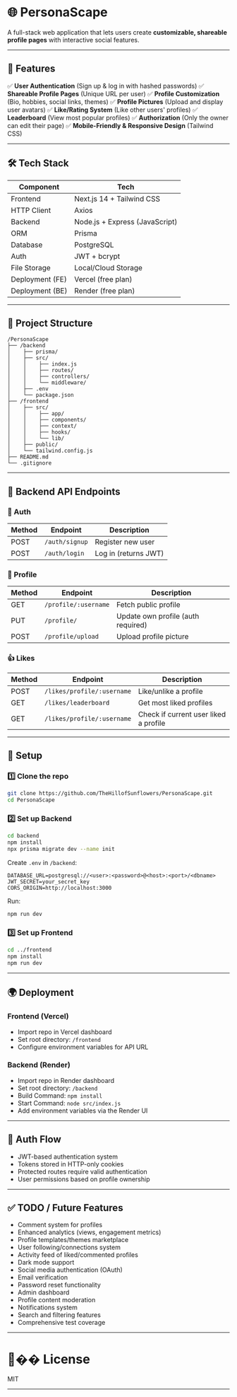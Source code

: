 # 🌐 PersonaScape

A full-stack web application that lets users create **customizable, shareable profile pages** with interactive social features.

---

## 🚀 Features

✅ **User Authentication** (Sign up & log in with hashed passwords)
✅ **Shareable Profile Pages** (Unique URL per user)
✅ **Profile Customization** (Bio, hobbies, social links, themes)
✅ **Profile Pictures** (Upload and display user avatars)
✅ **Like/Rating System** (Like other users' profiles)
✅ **Leaderboard** (View most popular profiles) 
✅ **Authorization** (Only the owner can edit their page)
✅ **Mobile-Friendly & Responsive Design** (Tailwind CSS)

---

## 🛠 Tech Stack

| **Component**   | **Tech**               |
| --------------- | ---------------------- |
| Frontend        | Next.js 14 + Tailwind CSS |
| HTTP Client     | Axios                  |
| Backend         | Node.js + Express (JavaScript) |
| ORM             | Prisma                 |
| Database        | PostgreSQL             |
| Auth            | JWT + bcrypt           |
| File Storage    | Local/Cloud Storage    |
| Deployment (FE) | Vercel (free plan)     |
| Deployment (BE) | Render (free plan)     |

---

## 📂 Project Structure

```
/PersonaScape
├── /backend
│    ├── prisma/
│    ├── src/
│    │    ├── index.js
│    │    ├── routes/
│    │    ├── controllers/
│    │    └── middleware/
│    ├── .env
│    └── package.json
├── /frontend
│    ├── src/
│    │    ├── app/
│    │    ├── components/
│    │    ├── context/
│    │    ├── hooks/
│    │    └── lib/
│    ├── public/
│    └── tailwind.config.js
├── README.md
└── .gitignore
```

---

## 📝 Backend API Endpoints

### 🔐 Auth

| Method | Endpoint       | Description          |
| ------ | -------------- | -------------------- |
| POST   | `/auth/signup` | Register new user    |
| POST   | `/auth/login`  | Log in (returns JWT) |

### 👤 Profile

| Method | Endpoint             | Description                        |
| ------ | -------------------- | ---------------------------------- |
| GET    | `/profile/:username` | Fetch public profile               |
| PUT    | `/profile/`          | Update own profile (auth required) |
| POST   | `/profile/upload`    | Upload profile picture             |

### 👍 Likes

| Method | Endpoint                   | Description                           |
| ------ | -------------------------- | ------------------------------------- |
| POST   | `/likes/profile/:username` | Like/unlike a profile                 |
| GET    | `/likes/leaderboard`       | Get most liked profiles               |
| GET    | `/likes/profile/:username` | Check if current user liked a profile |

---

## 🔧 Setup

### 1️⃣ Clone the repo

```bash
git clone https://github.com/TheHillofSunflowers/PersonaScape.git
cd PersonaScape
```

### 2️⃣ Set up Backend

```bash
cd backend
npm install
npx prisma migrate dev --name init
```

Create `.env` in `/backend`:

```
DATABASE_URL=postgresql://<user>:<password>@<host>:<port>/<dbname>
JWT_SECRET=your_secret_key
CORS_ORIGIN=http://localhost:3000
```

Run:

```bash
npm run dev
```

### 3️⃣ Set up Frontend

```bash
cd ../frontend
npm install
npm run dev
```

---

## 🌍 Deployment

### Frontend (Vercel)

* Import repo in Vercel dashboard
* Set root directory: `/frontend`
* Configure environment variables for API URL

### Backend (Render)

* Import repo in Render dashboard
* Set root directory: `/backend`
* Build Command: `npm install`
* Start Command: `node src/index.js`
* Add environment variables via the Render UI

---

## 🔑 Auth Flow

* JWT-based authentication system
* Tokens stored in HTTP-only cookies
* Protected routes require valid authentication
* User permissions based on profile ownership

---

## ✅ TODO / Future Features

* Comment system for profiles
* Enhanced analytics (views, engagement metrics)
* Profile templates/themes marketplace
* User following/connections system
* Activity feed of liked/commented profiles
* Dark mode support
* Social media authentication (OAuth)
* Email verification
* Password reset functionality
* Admin dashboard
* Profile content moderation
* Notifications system
* Search and filtering features
* Comprehensive test coverage

---

# 👨‍�� License

MIT

---